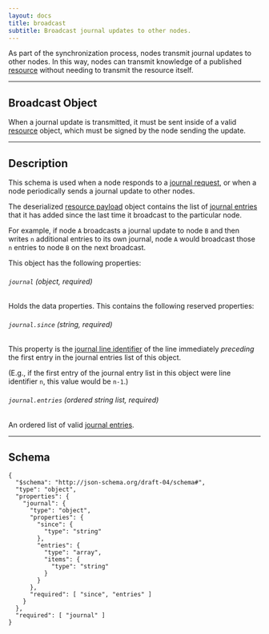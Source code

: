 ```yaml
---
layout: docs
title: broadcast
subtitle: Broadcast journal updates to other nodes.
---
```



As part of the synchronization process, nodes transmit journal
updates to other nodes. In this way, nodes can transmit knowledge
of a published [resource](/journal/resource) without needing to
transmit the resource itself.

---

## Broadcast Object

When a journal update is transmitted, it must be sent inside of
a valid [resource](/journal/resource) object, which must be signed
by the node sending the update.

---

## Description

This schema is used when a node responds to a [journal request](/journal/request_journal),
or when a node periodically sends a journal update to other nodes.

The deserialized [resource payload](/journal/resource#payload) object
contains the list of [journal entries](/journal/structure#journal-entries)
that it has added since the last time it broadcast to the particular node.

For example, if node `A` broadcasts a journal update to node `B` and
then writes `n` additional entries to its own journal, node `A` would
broadcast those `n` entries to node `B` on the next broadcast.

This object has the following properties:

###### `journal` *(object, required)*

Holds the data properties. This contains the following reserved properties:

###### `journal.since` *(string, required)*

This property is the [journal line identifier](/journal/structure#journal-line-identifier)
of the line immediately *preceding* the first entry in the journal entries list of this object.

(E.g., if the first entry of the journal entry list in this object were line
identifier `n`, this value would be `n-1`.)

###### `journal.entries` *(ordered string list, required)*

An ordered list of valid [journal entries](/journal/structure#journal-entries).

---

## Schema

	{
	  "$schema": "http://json-schema.org/draft-04/schema#",
	  "type": "object",
	  "properties": {
	    "journal": {
	      "type": "object",
	      "properties": {
	        "since": {
	          "type": "string"
	        },
	        "entries": {
	          "type": "array",
	          "items": {
	            "type": "string"
	          }
	        }
	      },
	      "required": [ "since", "entries" ]
	    }
	  },
	  "required": [ "journal" ]
	}
